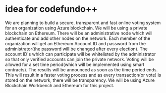 # idea for codefundo++

We are planning to build a secure, transparent and fast online voting system for an organization using Azure blockchain.
We will be using a private blockchain on Ethereum. There will be an administrative node which will authenticate and add other nodes on the network. Each member of the organization will get an Ethereum Account ID and password from the administrator(the password will be changed after every election). The account ID's which can participate will be whitelisted by the administrator so that only verified accounts can join the private network. Voting will be allowed for a set time period(which will be implemented using smart contracts). The results will be announced as soon as the time period ends.  This will result in a faster voting process and as every transaction(or vote) is stored on the network, there will be transparency. We will be using Azure Blockchain Workbench and Ethereum for this project.
